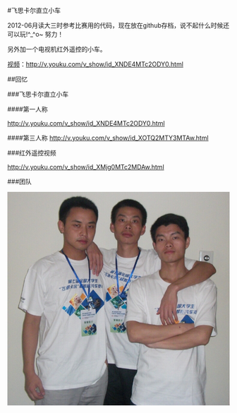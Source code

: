 #飞思卡尔直立小车


2012-06月读大三时参考比赛用的代码，现在放在github存档，说不起什么时候还可以玩!^_^o~ 努力！

另外加一个电视机红外遥控的小车。

[视频](http://v.youku.com/v_show/id_XNDE4MTc2ODY0.html)：http://v.youku.com/v_show/id_XNDE4MTc2ODY0.html


##回忆

###飞思卡尔直立小车

####第一人称

http://v.youku.com/v_show/id_XNDE4MTc2ODY0.html

####第三人称
http://v.youku.com/v_show/id_XOTQ2MTY3MTAw.html


###红外遥控视频

http://v.youku.com/v_show/id_XMjg0MTc2MDAw.html


###团队

![团队](https://raw.githubusercontent.com/etoah/FreeScale/master/Doc/FreescaleTeam.jpg)



